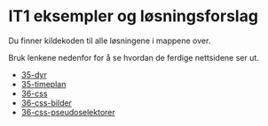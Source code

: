 # IT1 eksempler og løsningsforslag

Du finner kildekoden til alle løsningene i mappene over.

Bruk lenkene nedenfor for å se hvordan de ferdige nettsidene ser ut.

- [35-dyr](https://stalegjelsten.github.io/IT1/35-dyr)
- [35-timeplan](https://stalegjelsten.github.io/IT1/35-timeplan)
- [36-css](https://stalegjelsten.github.io/IT1/36-css)
- [36-css-bilder](https://stalegjelsten.github.io/IT1/36-css-bilder)
- [36-css-pseudoselektorer](https://stalegjelsten.github.io/IT1/36-css-pseudoselektorer)
